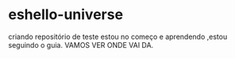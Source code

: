 # eshello-universe
criando repositório de teste
estou no começo e aprendendo ,estou seguindo o guia.
VAMOS VER ONDE VAI DA.
